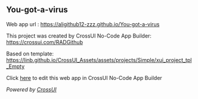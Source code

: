 ## You-got-a-virus
Web app url : https://aligithub12-zzz.github.io/You-got-a-virus

This project was created by CrossUI No-Code App Builder: https://crossui.com/RADGithub

Based on template: https://linb.github.io/CrossUI_Assets/assets/projects/Simple/xui_project_tpl_Empty

Click [here](https://crossui.com/RADGithub/#!from=github&owner=aligithub12-zzz&repo=You-got-a-virus) to edit this web app in CrossUI No-Code App Builder

<i>Powered by [CrossUI](https://crossui.com)</i>
